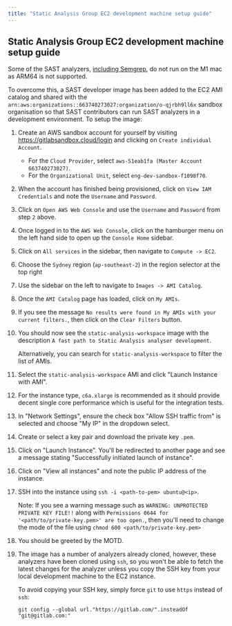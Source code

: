 ```yaml
---
title: "Static Analysis Group EC2 development machine setup guide"
---
```


## Static Analysis Group EC2 development machine setup guide

Some of the SAST analyzers, [including Semgrep](https://github.com/returntocorp/semgrep/issues/2252), do not run on the M1 mac as ARM64 is not supported.

To overcome this, a SAST developer image has been added to the EC2 AMI catalog and shared with the `arn:aws:organizations::663740273027:organization/o-qjrbh9ll6x` sandbox organisation so that SAST contributors can run SAST analyzers in a development environment. To setup the image:

1. Create an AWS sandbox account for yourself by visiting https://gitlabsandbox.cloud/login and clicking on `Create individual Account`.
   - For the `Cloud Provider`, select `aws-51eab1fa (Master Account 663740273027)`.
   - For the `Organizational Unit`, select `eng-dev-sandbox-f1098f70`.
1. When the account has finished being provisioned, click on `View IAM Credentials` and note the `Username` and `Password`.
1. Click on `Open AWS Web Console` and use the `Username` and `Password` from step `2` above.
1. Once logged in to the `AWS Web Console`, click on the hamburger menu on the left hand side to open up the `Console Home` sidebar.
1. Click on `All services` in the sidebar, then navigate to `Compute -> EC2`.
1. Choose the `Sydney` region (`ap-southeast-2`) in the region selector at the top right
1. Use the sidebar on the left to navigate to `Images -> AMI Catalog`.
1. Once the `AMI Catalog` page has loaded, click on `My AMIs`.
1. If you see the message `No results were found in My AMIs with your current filters.`, then click on the `Clear Filters` button.
1. You should now see the `static-analysis-workspace` image with the description `A fast path to Static Analysis analyser development`.

   Alternatively, you can search for `static-analysis-workspace` to filter the list of AMIs.

1. Select the `static-analysis-workspace` AMI and click "Launch Instance with AMI".
1. For the instance type, `c6a.xlarge` is recommended as it should provide decent single core performance which is useful for the integration tests.
1. In "Network Settings", ensure the check box "Allow SSH traffic from" is selected and choose "My IP" in the dropdown select.
1. Create or select a key pair and download the private key `.pem`.
1. Click on "Launch Instance". You'll be redirected to another page and see a message stating "Successfully initiated launch of instance".
1. Click on "View all instances" and note the public IP address of the instance.
1. SSH into the instance using `ssh -i <path-to-pem> ubuntu@<ip>`.

   Note: If you see a warning message such as `WARNING: UNPROTECTED PRIVATE KEY FILE!!` along with `Permissions 0644 for '<path/to/private-key.pem>' are too open.`, then you'll need to change the mode of the file using `chmod 600 <path/to/private-key.pem>`

1. You should be greeted by the MOTD.
1. The image has a number of analyzers already cloned, however, these analyzers have been cloned using `ssh`, so you won't be able to fetch the latest changes for the analyzer unless you copy the SSH key from your local development machine to the EC2 instance.

   To avoid copying your SSH key, simply force `git` to use `https` instead of `ssh`:

   ```shell
   git config --global url."https://gitlab.com/".insteadOf "git@gitlab.com:"
   ```
